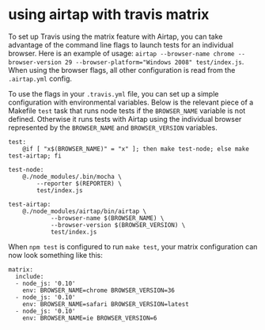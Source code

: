 # using airtap with travis matrix

To set up Travis using the matrix feature with Airtap, you can take advantage of the command line flags to launch tests for an individual browser. Here is an example of usage: `airtap --browser-name chrome --browser-version 29 --browser-platform="Windows 2008" test/index.js`. When using the browser flags, all other configuration is read from the `.airtap.yml` config.

To use the flags in your `.travis.yml` file, you can set up a simple configuration with environmental variables. Below is the relevant piece of a Makefile `test` task that runs node tests if the `BROWSER_NAME` variable is not defined. Otherwise it runs tests with Airtap using the individual browser represented by the `BROWSER_NAME` and `BROWSER_VERSION` variables.

```
test:
	@if [ "x$(BROWSER_NAME)" = "x" ]; then make test-node; else make test-airtap; fi

test-node:
	@./node_modules/.bin/mocha \
		--reporter $(REPORTER) \
		test/index.js

test-airtap:
	@./node_modules/airtap/bin/airtap \
			--browser-name $(BROWSER_NAME) \
			--browser-version $(BROWSER_VERSION) \
			test/index.js
```

When `npm test` is configured to run `make test`, your matrix configuration can now look something like this:

```
matrix:
  include:
  - node_js: '0.10'
    env: BROWSER_NAME=chrome BROWSER_VERSION=36
  - node_js: '0.10'
    env: BROWSER_NAME=safari BROWSER_VERSION=latest
  - node_js: '0.10'
    env: BROWSER_NAME=ie BROWSER_VERSION=6
```
